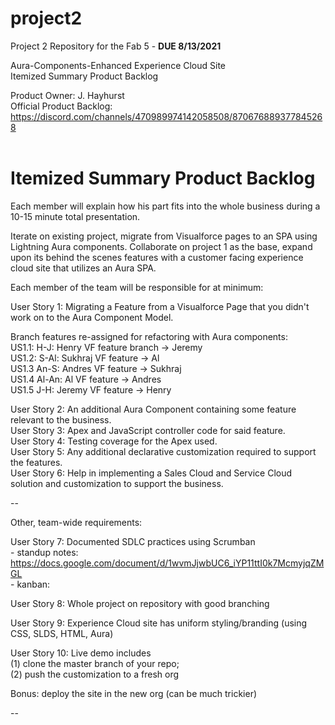 # project2
Project 2 Repository for the Fab 5 - **DUE 8/13/2021**


Aura-Components-Enhanced Experience Cloud Site  
Itemized Summary Product Backlog
  
Product Owner: J. Hayhurst <br/>
Official Product Backlog: https://discord.com/channels/470989974142058508/870676889377845268
<br />
<br />    
# Itemized Summary Product Backlog   

Each member will explain how his part fits into the whole business during a 10-15 minute total presentation.

Iterate on existing project, migrate from Visualforce pages to an SPA using Lightning Aura components.
Collaborate on project 1 as the base, expand upon its behind the scenes features with a customer facing experience cloud site 
that utilizes an Aura SPA. 

Each member of the team will be responsible for at minimum:

User Story 1: Migrating a Feature from a Visualforce Page that you didn't work on to the Aura Component Model.<br>
  
  Branch features re-assigned for refactoring with Aura components: <br>
      US1.1: H-J: Henry VF feature branch -> Jeremy<br>
      US1.2: S-Al: Sukhraj VF feature -> Al<br>
      US1.3 An-S: Andres VF feature -> Sukhraj<br>
      US1.4 Al-An: Al VF feature -> Andres<br>
      US1.5 J-H: Jeremy VF feature -> Henry<br>

User Story 2: An additional Aura Component containing some feature relevant to the business. <br>
User Story 3: Apex and JavaScript controller code for said feature.<br>
User Story 4: Testing coverage for the Apex used.<br>
User Story 5: Any additional declarative customization required to support the features.<br>
User Story 6: Help in implementing a Sales Cloud and Service Cloud solution and customization to support the business.<br>

--

Other, team-wide requirements:

User Story 7: Documented SDLC practices using Scrumban
  <br/>
    - standup notes: https://docs.google.com/document/d/1wvmJjwbUC6_iYP11ttI0k7McmyjqZMGL
  <br/>
    - kanban:
  
User Story 8: Whole project on repository with good branching

User Story 9: Experience Cloud site has uniform styling/branding (using CSS, SLDS, HTML, Aura)


User Story 10: Live demo includes
  <br/>
      (1) clone the master branch of your repo; 
  <br/> 
      (2) push the customization to a fresh org 



Bonus: deploy the site in the new org (can be much trickier) 

--
